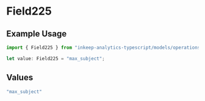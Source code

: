 # Field225

## Example Usage

```typescript
import { Field225 } from "inkeep-analytics-typescript/models/operations";

let value: Field225 = "max_subject";
```

## Values

```typescript
"max_subject"
```